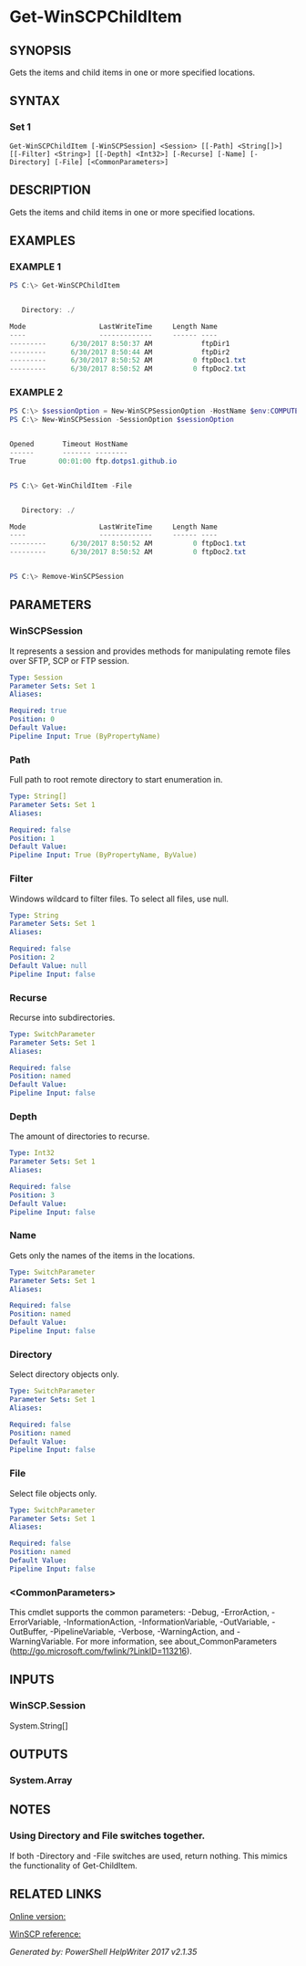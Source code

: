 ﻿# Get-WinSCPChildItem

## SYNOPSIS
Gets the items and child items in one or more specified locations.

## SYNTAX

### Set 1
```
Get-WinSCPChildItem [-WinSCPSession] <Session> [[-Path] <String[]>] [[-Filter] <String>] [[-Depth] <Int32>] [-Recurse] [-Name] [-Directory] [-File] [<CommonParameters>]
```

## DESCRIPTION
Gets the items and child items in one or more specified locations.

## EXAMPLES

### EXAMPLE 1

```powershell
PS C:\> Get-WinSCPChildItem


   Directory: ./

Mode                  LastWriteTime     Length Name
----                  -------------     ------ ----
---------      6/30/2017 8:50:37 AM            ftpDir1
---------      6/30/2017 8:50:44 AM            ftpDir2
---------      6/30/2017 8:50:52 AM          0 ftpDoc1.txt
---------      6/30/2017 8:50:52 AM          0 ftpDoc2.txt
```

### EXAMPLE 2

```powershell
PS C:\> $sessionOption = New-WinSCPSessionOption -HostName $env:COMPUTERNAME -Protocol Ftp
PS C:\> New-WinSCPSession -SessionOption $sessionOption


Opened       Timeout HostName
------       ------- --------
True        00:01:00 ftp.dotps1.github.io


PS C:\> Get-WinChildItem -File


   Directory: ./

Mode                  LastWriteTime     Length Name
----                  -------------     ------ ----
---------      6/30/2017 8:50:52 AM          0 ftpDoc1.txt
---------      6/30/2017 8:50:52 AM          0 ftpDoc2.txt


PS C:\> Remove-WinSCPSession
```

## PARAMETERS

### WinSCPSession
It represents a session and provides methods for manipulating remote files over SFTP, SCP or FTP session.

```yaml
Type: Session
Parameter Sets: Set 1
Aliases: 

Required: true
Position: 0
Default Value: 
Pipeline Input: True (ByPropertyName)
```

### Path
Full path to root remote directory to start enumeration in.

```yaml
Type: String[]
Parameter Sets: Set 1
Aliases: 

Required: false
Position: 1
Default Value: 
Pipeline Input: True (ByPropertyName, ByValue)
```

### Filter
Windows wildcard to filter files.  To select all files, use null.

```yaml
Type: String
Parameter Sets: Set 1
Aliases: 

Required: false
Position: 2
Default Value: null
Pipeline Input: false
```

### Recurse
Recurse into subdirectories.

```yaml
Type: SwitchParameter
Parameter Sets: Set 1
Aliases: 

Required: false
Position: named
Default Value: 
Pipeline Input: false
```

### Depth
The amount of directories to recurse.

```yaml
Type: Int32
Parameter Sets: Set 1
Aliases: 

Required: false
Position: 3
Default Value: 
Pipeline Input: false
```

### Name
Gets only the names of the items in the locations.

```yaml
Type: SwitchParameter
Parameter Sets: Set 1
Aliases: 

Required: false
Position: named
Default Value: 
Pipeline Input: false
```

### Directory
Select directory objects only.

```yaml
Type: SwitchParameter
Parameter Sets: Set 1
Aliases: 

Required: false
Position: named
Default Value: 
Pipeline Input: false
```

### File
Select file objects only.

```yaml
Type: SwitchParameter
Parameter Sets: Set 1
Aliases: 

Required: false
Position: named
Default Value: 
Pipeline Input: false
```

### \<CommonParameters\>
This cmdlet supports the common parameters: -Debug, -ErrorAction, -ErrorVariable, -InformationAction, -InformationVariable, -OutVariable, -OutBuffer, -PipelineVariable, -Verbose, -WarningAction, and -WarningVariable. For more information, see about_CommonParameters (http://go.microsoft.com/fwlink/?LinkID=113216).

## INPUTS

### WinSCP.Session
System.String[]


## OUTPUTS

### System.Array


## NOTES

### Using Directory and File switches together.
If both -Directory and -File switches are used, return nothing.
This mimics the functionality of Get-ChildItem.

## RELATED LINKS

[Online version:](https://dotps1.github.io/WinSCP/Get-WinSCPChildItem.html)

[WinSCP reference:](https://winscp.net/eng/docs/library_session_enumerateremotefiles)


*Generated by:  PowerShell HelpWriter 2017 v2.1.35*
